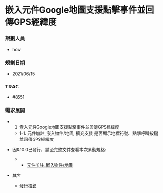 # 嵌入元件Google地圖支援點擊事件並回傳GPS經緯度

### <div id="user">規劃人員</div>
* how

### <div id="updatedate">規劃日期</div>
* 2021/06/15

### <div id="trac">TRAC</div>
* #8551

### <div id="requirement">需求展開</div>
* 1. 嵌入元件Google地圖支援點擊事件並回傳GPS經緯度
    * 1-1. 元件加註_嵌入物件/地圖, 擴充支援 是否顯示地標符號、點擊呼叫按鍵並回傳GPS經緯度
	
* 因8.10.0已發行，請至完整文件查看本次異動規格:
    * * [元件加註_嵌入物件/地圖][link_map]

* 其它
    * [發行檢錯](UnitDetection.md)

[link_map]:../../../IDE/Specification/OADisplayEmbed/MAP.md "元件加註_嵌入物件/地圖"	